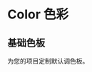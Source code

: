 # Color 色彩

## 基础色板

为您的项目定制默认调色板。

<Color />

<script setup>
import Color from '../components/colorDemo.vue';
</script>
